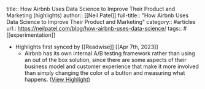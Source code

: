 title:: How Airbnb Uses Data Science to Improve Their Product and Marketing (highlights)
author:: [[Neil Patel]]
full-title:: "How Airbnb Uses Data Science to Improve Their Product and Marketing"
category:: #articles
url:: https://neilpatel.com/blog/how-airbnb-uses-data-science/
tags:: #[[experimentation]]

- Highlights first synced by [[Readwise]] [[Apr 7th, 2023]]
	- Airbnb has its own internal A/B testing framework rather than using an out of the box solution, since there are some aspects of their business model and customer experience that make it more involved than simply changing the color of a button and measuring what happens. ([View Highlight](https://read.readwise.io/read/01gx3733139z6p954n0q68n4qw))
